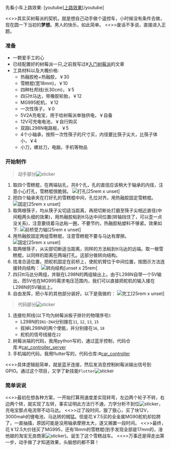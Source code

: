 先看小车上路效果:
[youtube][上路效果](https://www.youtube.com/embed/4ldY5mIPzvU)[/youtube]

<<>>其实买树莓派的契机，就是想自己动手做个遥控车，小时候没有条件去做，现在圆一下当初的**梦想**。男人的快乐，如此简单。
<<>>废话不多说，直接进入正题。

### 准备

* 一颗爱手工的心
* 已经配置好的树莓派一只,之前我写过#[入门树莓派](https://blog.halberd.cn/articles/1147)的文章
* 工具材料以及大概价格:
    * 热融胶枪+热融胶，￥30
    * 雪糕棍(宽18mm)，￥10
    * 四种杜邦线(长30cm)，￥5
    * 四只tt马达，带橡胶轮胎，￥12
    * MG995舵机，￥12
    * 一次性筷子，￥0
    * 5V2A充电宝，用于给树莓派单独供电，￥自备
    * 12V可充电电池，￥自行购买
    * 双路L298N电路板，￥5
    * 4个小轴承，按照一次性筷子的尺寸买，内径要比筷子尖大，比筷子体小，￥4
    * 小刀，螺丝刀，电脑，手机等物品

### 开始制作

> 动手部分![sticker](yellow-face/54)

1. 取四个雪糕棍，在两端钻孔，共8个孔，孔的直径应该稍大于轴承的内径，注意小心打孔，雪糕棍很脆弱。
   ![打孔[25rem x unset]](https://z3.ax1x.com/2021/04/15/c2GvGV.jpg)
2. 把四个轴承夹在打好孔的雪糕棍中间，孔位对齐。用热融胶固定雪糕棍。
   ![固定[25rem x unset]](https://z3.ax1x.com/2021/04/15/c2GjP0.jpg)
3. 取两根筷子，均从筷子尖切适当距离，再把切断处打磨至筷子尖相近直径(中间粗两头细的效果)，用热融胶粘到tt马达中间位置(转轴挡住了，可以歪一点没关系)，注意要绕着马达粘一圈，不要节约，热融胶粘塑料不够紧。效果如下:
   ![前桥受力轴[25rem x unset]](https://z3.ax1x.com/2021/04/15/c2Gx2T.jpg)
4. 用热融胶固定两组雪糕棍，注意雪糕棍不要与马达有摩擦。
   ![固定[25rem x unset]](https://z3.ax1x.com/2021/04/15/c2JCqJ.jpg)
5. 取两根筷子，从尖部切断适当距离，同样的方法粘到tt马达的远端。取一根雪糕棍，以同样的距离在两端打孔。这部分做转向结构。
6. 找准合适位置，把舵机固定在前桥上，使舵机臂位于中间位置，按图示方法连接转向结构：
   ![转向结构[unset x 25rem]](https://z3.ax1x.com/2021/04/15/c2GzxU.jpg)
7. 四只tt马达分两组，并联在L298N的两组输出上。由于L298N自带一个5V输出，而5V也在MG995需求电压范围内，我们可以直接把舵机的输入接在L298N的5V输出上。
8. 自由发挥，把小车的其他部分装好。以下是我做的：
   ![完工[25rem x unset]](https://z3.ax1x.com/2021/04/15/c2J9r4.jpg)

> 代码部分![sticker](aru/133)

1. 连接杜邦线(以下均为树莓派板子排针的物理序号):
    * L298N的`IN1`-`IN4`分别接在`11`, `12`, `13`, `15`
    * 拔掉L298N的两个使能，并分别接在`16`, `18`
    * 舵机的信号线接在`22`
2. 树莓派端的代码，我用python写的，通过蓝牙控制，代码仓库:#[car\_controller_server](https://github.com/yunyuyuan/car_controller_server)
3. 手机端的代码，我用flutter写的，代码仓库:#[car_controller](https://github.com/yunyuyuan/car_controller)

<<>>具体逻辑挺简单，就是蓝牙连接，然后发消息控制树莓派输出信号到GPIO。通过这个项目，又学了新技能`Flutter`![sticker](aru/61)

### 简单说说

<<>>最初在想各种方案，一开始打算用速度差实现转弯，左边两个轮子不转，右边两个转，就实现了左转，事实证明此方法行不通，力学分析不到位![sticker](aru/7)，充电宝那点电流带不动马达。
<<>>过了段时间，狠了狠心，买了块12V，3000mah的锂电池，马达转的贼猛。但是花￥7.5买的全金属MG90舵机却拉跨了，一直抽搐，原因可能是没用轴承摩擦太大，遂又搁置一段时间。
<<>>最终，花￥12.5大价钱买了MG995，还有18mm的雪糕棍(到手发现全部是17mm的，淦他娘的淘宝无良商家![sticker](aru/105))。诞生了这个雪糕战车。
<<>>万事还是得走出第一步，动手做了才知道效果，头脑想的都不算！
